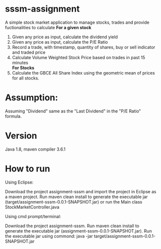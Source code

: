 # sssm-assignment

A simple stock market application to manage stocks, trades and provide fuctionalities to calculate
 <b>For a given stock</b>
1. Given any price as input, calculate the dividend yield
2. Given any price as input, calculate the P/E Ratio
3. Record a trade, with timestamp, quantity of shares, buy or sell indicator and traded price
4. Calculate Volume Weighted Stock Price based on trades in past 15 minutes</br>
 <b>For Stocks</b>
1. Calculate the GBCE All Share Index using the geometric mean of prices for all stocks.

# Assumption:

Assuming "Dividend" same as the "Last Dividend" in the "P/E Ratio" formula.

# Version
Java 1.8, 
maven compiler 3.6.1

# How to run
  Using Eclipse:
  
  Download the project assignment-sssm and import the project in Eclipse as a maven project. Run maven clean install to generate the
  executable jar (target/assignment-sssm-0.0.1-SNAPSHOT.jar) or run the Main class StockMarketController.java
  
  Using cmd prompt/terminal:
  
  Download the project assignment-sssm. Run maven clean install to generate the executable jar (assignment-sssm-0.0.1-SNAPSHOT.jar). 
  Run the executable jar using commond: java -jar target/assignment-sssm-0.0.1-SNAPSHOT.jar
